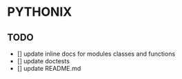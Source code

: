 # PYTHONIX

## TODO

- [] update inline docs for modules classes and functions
- [] update doctests
- [] update README.md